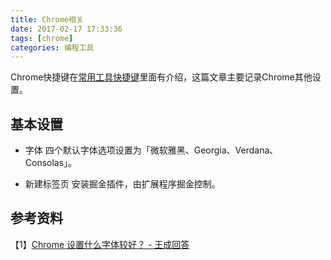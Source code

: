 ```yaml
---
title: Chrome相关
date: 2017-02-17 17:33:36
tags: [chrome]
categories: 编程工具
---
```


Chrome快捷键在[常用工具快捷键](http://xiaogliu.github.io/2017/02/14/%E5%B8%B8%E7%94%A8%E5%B7%A5%E5%85%B7%E5%BF%AB%E6%8D%B7%E9%94%AE/)里面有介绍，这篇文章主要记录Chrome其他设置。

## 基本设置

- 字体
 四个默认字体选项设置为「微软雅黑、Georgia、Verdana、Consolas」。

- 新建标签页
 安装掘金插件，由扩展程序掘金控制。

## 参考资料
【1】[Chrome 设置什么字体较好？ - 王成回答](https://www.zhihu.com/question/20365811)